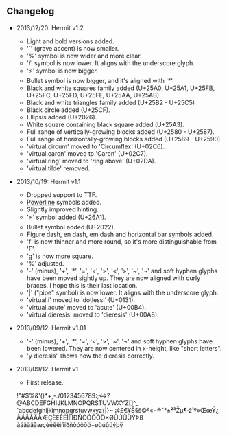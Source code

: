 ## Changelog ##
-   2013/12/20: Hermit v1.2
    - Light and bold versions added.
    - '\`' (grave accent) is now smaller.
    - '%' symbol is now wider and more clear.
    - '/' symbol is now lower. It aligns with the underscore glyph.
    - '⚡' symbol is now bigger.
    - Bullet symbol is now bigger, and it's aligned with '\*'.
    - Black and white squares family added (U+25A0, U+25A1, U+25FB, U+25FC,
      U+25FD, U+25FE, U+25AA, U+25AB).
    - Black and white triangles family added (U+25B2 - U+25C5)
    - Black circle added (U+25CF).
    - Ellipsis added (U+2026).
    - White square containing black square added (U+25A3).
    - Full range of vertically-growing blocks added (U+2580 - U+2587).
    - Full range of horizontally-growing blocks added (U+2589 - U+2590).
    - 'virtual.circum' moved to 'Circumflex' (U+02C6).
    - 'virtual.caron' moved to 'Caron' (U+02C7).
    - 'virtual.ring' moved to 'ring above' (U+02DA).
    - 'virtual.tilde' removed.

-   2013/10/19: Hermit v1.1
    - Dropped support to TTF.
    - [Powerline](https://github.com/Lokaltog/powerline) symbols added.
    - Slightly improved hinting.
    - '⚡' symbol added (U+26A1).
    - Bullet symbol added (U+2022).
    - Figure dash, en dash, em dash and horizontal bar symbols added.
    - 'f' is now thinner and more round, so it's more distinguishable from 'F'.
    - 'g' is now more square.
    - '%' adjusted.
    - '-' (minus), '+', '\*', '=', '<', '>', '«', '»', '~', '¬' and soft hyphen
      glyphs have been moved sightly up. They are now aligned with curly
      braces. I hope this is their last location.
    - '|' ("pipe" symbol) is now lower. It aligns with the underscore glyph.
    - 'virtual.i' moved to 'dotlessi' (U+0131).
    - 'virtual.acute' moved to 'acute' (U+00B4).
    - 'virtual.dieresis' moved to 'dieresis' (U+00A8).

-   2013/09/12: Hermit v1.01
    - '-' (minus), '+', '\*', '=', '<', '>', '~', '¬' and soft hyphen glyphs
      have been lowered. They are now centered in x-height, like "short
      letters".
    - 'y dieresis' shows now the dieresis correctly.

-   2013/09/12: Hermit v1
    -   First release.


     !"#$%&'()*+,-./0123456789:;<=>?
    @ABCDEFGHIJKLMNOPQRSTUVWXYZ[\]^_
    `abcdefghijklmnopqrstuvwxyz{|}~
    ¡¢£€¥Š§š©ª«¬­®¯°±²³Žµ¶·ž¹º»ŒœŸ¿
    ÀÁÂÃÄÅÆÇÈÉÊËÌÍÎÏÐÑÒÓÔÕÖ×ØÙÚÛÜÝÞß
    àáâãäåæçèéêëìíîïðñòóôõö÷øùúûüýþÿ
